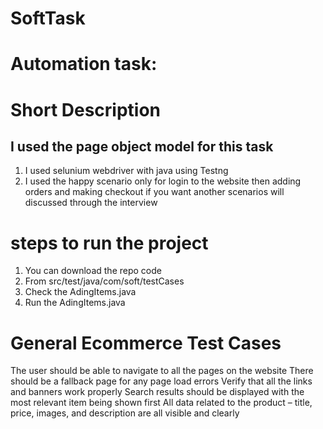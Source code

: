# SoftTask
# Automation task:
# Short Description
## I used the page object model for this task 

1. I used selunium webdriver with java using Testng
2.  I used the happy scenario only for login to the website then adding orders and making checkout if you want another scenarios will discussed through the interview
   # steps to run the project
   1. You can download the repo code
   2. From src/test/java/com/soft/testCases
   3. Check the AdingItems.java
   4. Run the AdingItems.java
# General Ecommerce Test Cases
The user should be able to navigate to all the pages on the website
There should be a fallback page for any page load errors
Verify that all the links and banners work properly
Search results should be displayed with the most relevant item being shown first
All data related to the product – title, price, images, and description are all visible and clearly

